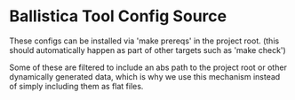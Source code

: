 # Ballistica Tool Config Source

These configs can be installed via 'make prereqs' in the project root.
(this should automatically happen as part of other targets such as 'make check')

Some of these are filtered to include an abs path to the project root or other
dynamically generated data, which is why we use this mechanism instead of simply
including them as flat files.
